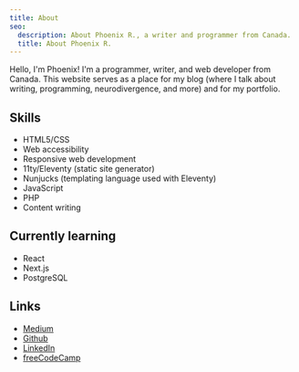 ```yaml
---
title: About
seo:
  description: About Phoenix R., a writer and programmer from Canada.
  title: About Phoenix R.
---
```


Hello, I'm Phoenix! I'm a programmer, writer, and web developer from Canada. This website serves as a place for my blog (where I talk about writing, programming, neurodivergence, and more) and for my portfolio.

## Skills

* HTML5/CSS
* Web accessibility
* Responsive web development
* 11ty/Eleventy (static site generator)
* Nunjucks (templating language used with Eleventy)
* JavaScript
* PHP
* Content writing

## Currently learning

* React
* Next.js
* PostgreSQL

## Links

* [Medium](https://medium.com/@nebulanix)
* [Github](https://github.com/Phoenix-Roy)
* [LinkedIn](https://www.linkedin.com/in/phoenix-roy-b01a70204)
* [freeCodeCamp](https://www.freecodecamp.org/royphoenix)
